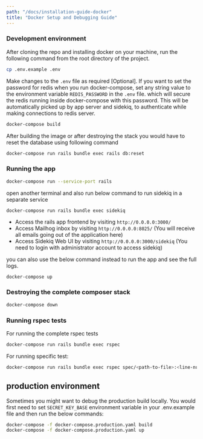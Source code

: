 ```yaml
---
path: "/docs/installation-guide-docker"
title: "Docker Setup and Debugging Guide"
---
```


### Development environment

After cloning the repo and installing docker on your machine, run the following command from the root directory of the project.

```bash
cp .env.example .env
```

Make changes to the `.env` file as required [Optional]. If you want to set the password for redis when you run
docker-compose, set any string value to the environment variable `REDIS_PASSWORD` in the `.env` file. which will secure the redis running inside docker-compose with this password. This will be automatically picked up by app server and sidekiq, to authenticate while making connections to redis server.

```bash
docker-compose build
```

After building the image or after destroying the stack you would have to reset the database using following command

```bash
docker-compose run rails bundle exec rails db:reset
```

### Running the app

```bash
docker-compose run --service-port rails
```

open another terminal and also run below command to run sidekiq in a separate service

```
docker-compose run rails bundle exec sidekiq
```

* Access the rails app frontend by visiting `http://0.0.0.0:3000/`
* Access Mailhog inbox by visiting `http://0.0.0.0:8025/` (You will receive all emails going out of the application here)
* Access Sidekiq Web UI by visiting `http://0.0.0.0:3000/sidekiq` (You need to login with administrator account to access sidekiq)

you can also use the below command instead to run the app and see the full logs.

```bash
docker-compose up
```

### Destroying the complete composer stack

```bash
docker-compose down
```

### Running rspec tests

For running the complete rspec tests

```bash
docker-compose run rails bundle exec rspec
```

For running specific test:

```bash
docker-compose run rails bundle exec rspec spec/<path-to-file>:<line-number>
```

## production environment

Sometimes you might want to debug the production build locally. You would first need to set `SECRET_KEY_BASE` environment variable in your .env.example file and then run the below commands:

```bash
docker-compose -f docker-compose.production.yaml build
docker-compose -f docker-compose.production.yaml up
```
